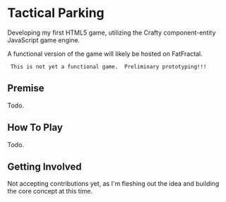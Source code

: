 # Tactical Parking
Developing my first HTML5 game, utilizing the Crafty component-entity JavaScript game engine.

A functional version of the game will likely be hosted on FatFractal.

     This is not yet a functional game.  Preliminary prototyping!!!

## Premise
Todo.

## How To Play
Todo.

## Getting Involved
Not accepting contributions yet, as I'm fleshing out the idea and building the core concept at this time.